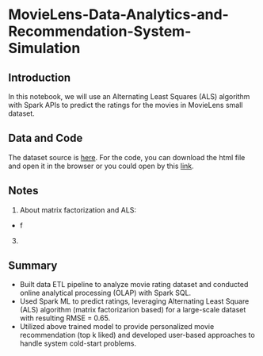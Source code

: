 # MovieLens-Data-Analytics-and-Recommendation-System-Simulation

## Introduction
In this notebook, we will use an Alternating Least Squares (ALS) algorithm with Spark APIs to predict the ratings for the movies in MovieLens small dataset.

## Data and Code
The dataset source is [here](https://grouplens.org/datasets/movielens/latest/). For the code, you can download the html file and open it in the browser or you could open by this [link](https://databricks-prod-cloudfront.cloud.databricks.com/public/4027ec902e239c93eaaa8714f173bcfc/1772353219017266/1167986716657297/105392983207357/latest.html).

## Notes

 1. About matrix factorization and ALS:
   - f
 3. 

## Summary
- Built data ETL pipeline to analyze movie rating dataset and conducted online analytical processing (OLAP) with Spark SQL.
- Used Spark ML to predict ratings, leveraging Alternating Least Square (ALS) algorithm (matrix factorizarion based) for a large-scale dataset with resulting RMSE = 0.65.
- Utilized above trained model to provide personalized movie recommendation (top k liked) and developed user-based approaches to handle system cold-start problems. 
